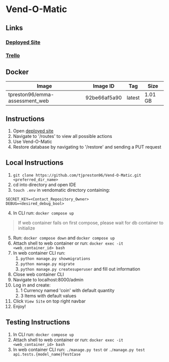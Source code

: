 # Vend-O-Matic
## Links

### [Deployed Site](https://vend-o-matic-service.herokuapp.com/)
### [Trello](https://trello.com/b/wlLE03H0/vend-o-matic)

## Docker
| Image                          | Image ID    |  Tag        |  Size       |
| ------------------------------ | ----------- | ----------- | ----------- |
| tpreston96/emma-assessment_web | 92be66af5a90| latest      |  1.01 GB    |


## Instructions

1. Open [deployed site](https://vend-o-matic-service.herokuapp.com/)
2. Navigate to '/routes' to view all possible actions
3. Use Vend-O-Matic
4. Restore database by navigating to '/restore' and sending a PUT request

## Local Instructions

1. `git clone https://github.com/tjpreston96/Vend-O-Matic.git <preferred_dir_name>`
2. cd into directory and open IDE
3. `touch .env` in vendomatic directory containing:
```
SECRET_KEY=<Contact_Repository_Owner>
DEBUG=<desired_debug_bool>
```
4. In CLI run: `docker compose up`
> If web container fails on first compose, please wait for db container to initialize
5. Run: `docker compose down` and `docker compose up`
6. Attach shell to web container or run: `docker exec -it <web_container_id> bash`
7. In web container CLI run: 
    1. `python manage.py showmigrations`
    2. `python manage.py migrate`
    3. `python manage.py createsuperuser` and fill out information
8. Close web container CLI
9. Navigate to localhost:8000/admin
10. Log in and create:
    1. 1 Currency named 'coin' with default quantity
    2. 3 Items with default values
11. Click `View Site` on top right navbar
12. Enjoy!


## Testing Instructions

1. In CLI run: `docker compose up`
2. Attach shell to web container or run: `docker exec -it <web_container_id> bash`
3. In web container CLI run: `./manage.py test` or `./manage.py test api.tests.{model_name}TestCase`
